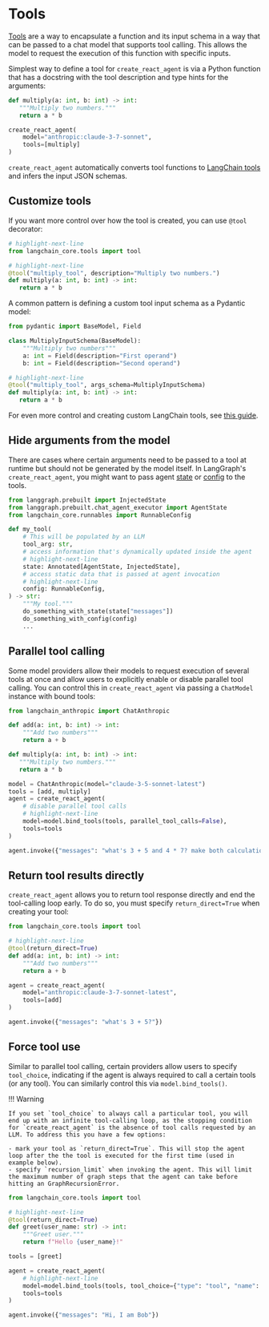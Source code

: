 # Tools

[Tools](https://python.langchain.com/docs/concepts/tools/) are a way to encapsulate a function and its input schema in a way that can be passed to a chat model that supports tool calling. This allows the model to request the execution of this function with specific inputs.

Simplest way to define a tool for `create_react_agent` is via a Python function that has a docstring with the tool description and type hints for the arguments:

```python
def multiply(a: int, b: int) -> int:
   """Multiply two numbers."""
   return a * b

create_react_agent(
    model="anthropic:claude-3-7-sonnet",
    tools=[multiply]
)
```

`create_react_agent` automatically converts tool functions to [LangChain tools](https://python.langchain.com/docs/concepts/tools/#tool-interface) and infers the input JSON schemas.

## Customize tools

If you want more control over how the tool is created, you can use `@tool` decorator:

```python
# highlight-next-line
from langchain_core.tools import tool

# highlight-next-line
@tool("multiply_tool", description="Multiply two numbers.")
def multiply(a: int, b: int) -> int:
   return a * b
```

A common pattern is defining a custom tool input schema as a Pydantic model:

```python
from pydantic import BaseModel, Field

class MultiplyInputSchema(BaseModel):
    """Multiply two numbers"""
    a: int = Field(description="First operand")
    b: int = Field(description="Second operand")

# highlight-next-line
@tool("multiply_tool", args_schema=MultiplyInputSchema)
def multiply(a: int, b: int) -> int:
   return a * b
```

For even more control and creating custom LangChain tools, see [this guide](https://python.langchain.com/docs/how_to/custom_tools/).

## Hide arguments from the model

There are cases where certain arguments need to be passed to a tool at runtime but should not be generated by the model itself. In LangGraph's `create_react_agent`, you might want to pass agent [state](./context.md#via-state-tools) or [config](./context.md#via-config-tools) to the tools.

```python
from langgraph.prebuilt import InjectedState
from langgraph.prebuilt.chat_agent_executor import AgentState
from langchain_core.runnables import RunnableConfig

def my_tool(
    # This will be populated by an LLM
    tool_arg: str,
    # access information that's dynamically updated inside the agent
    # highlight-next-line
    state: Annotated[AgentState, InjectedState],
    # access static data that is passed at agent invocation
    # highlight-next-line
    config: RunnableConfig,
) -> str:
    """My tool."""
    do_something_with_state(state["messages"])
    do_something_with_config(config)
    ...
```

## Parallel tool calling

Some model providers allow their models to request execution of several tools at once and allow users to explicitly enable or disable parallel tool calling. You can control this in `create_react_agent` via passing a `ChatModel` instance with bound tools:

```python
from langchain_anthropic import ChatAnthropic

def add(a: int, b: int) -> int:
    """Add two numbers"""
    return a + b

def multiply(a: int, b: int) -> int:
   """Multiply two numbers."""
   return a * b

model = ChatAnthropic(model="claude-3-5-sonnet-latest")
tools = [add, multiply]
agent = create_react_agent(
    # disable parallel tool calls
    # highlight-next-line
    model=model.bind_tools(tools, parallel_tool_calls=False),
    tools=tools
)

agent.invoke({"messages": "what's 3 + 5 and 4 * 7? make both calculations in parallel"})
```

## Return tool results directly

`create_react_agent` allows you to return tool response directly and end the tool-calling loop early. To do so, you must specify `return_direct=True` when creating your tool:

```python
from langchain_core.tools import tool

# highlight-next-line
@tool(return_direct=True)
def add(a: int, b: int) -> int:
    """Add two numbers"""
    return a + b

agent = create_react_agent(
    model="anthropic:claude-3-7-sonnet-latest",
    tools=[add]
)

agent.invoke({"messages": "what's 3 + 5?"})
```

## Force tool use

Similar to parallel tool calling, certain providers allow users to specify `tool_choice`, indicating if the agent is always required to call a certain tools (or any tool). You can similarly control this via `model.bind_tools()`.

!!! Warning

    If you set `tool_choice` to always call a particular tool, you will end up with an infinite tool-calling loop, as the stopping condition for `create_react_agent` is the absence of tool calls requested by an LLM. To address this you have a few options:

    - mark your tool as `return_direct=True`. This will stop the agent loop after the the tool is executed for the first time (used in example below). 
    - specify `recursion_limit` when invoking the agent. This will limit the maximum number of graph steps that the agent can take before hitting an GraphRecursionError.

```python
from langchain_core.tools import tool

# highlight-next-line
@tool(return_direct=True)
def greet(user_name: str) -> int:
    """Greet user."""
    return f"Hello {user_name}!"

tools = [greet]

agent = create_react_agent(
    # highlight-next-line
    model=model.bind_tools(tools, tool_choice={"type": "tool", "name": "greet"}),
    tools=tools
)

agent.invoke({"messages": "Hi, I am Bob"})
```